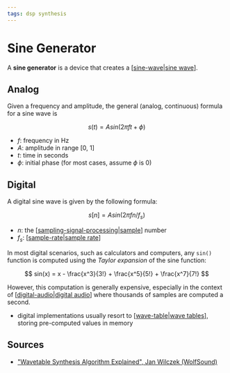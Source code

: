 ```yaml
---
tags: dsp synthesis
---
```


# Sine Generator

A **sine generator** is a device that creates a [[sine-wave|sine wave]].

## Analog

Given a frequency and amplitude, the general (analog, continuous) formula for a sine wave is

$$
s(t) = A sin (2 \pi ft + \phi)
$$

- $f$: frequency in Hz
- $A$: amplitude in range [0, 1]
- $t$: time in seconds
- $\phi$: initial phase (for most cases, assume $\phi$ is 0)

## Digital

A digital sine wave is given by the following formula:

$$
s[n] = A sin (2 \pi f n / f_s)
$$

- $n$: the [[sampling-signal-processing|sample]] number
- $f_s$: [[sample-rate|sample rate]]

In most digital scenarios, such as calculators and computers, any `sin()` function is computed using the _Taylor expansion_ of the sine function:

$$
sin(x) = x - \frac{x^3}{3!} + \frac{x^5}{5!} + \frac{x^7}{7!}
$$

However, this computation is generally expensive, especially in the context of [[digital-audio|digital audio]] where thousands of samples are computed a second.

- digital implementations usually resort to [[wave-table|wave tables]], storing pre-computed values in memory

## Sources

- ["Wavetable Synthesis Algorithm Explained", Jan Wilczek (WolfSound)](https://www.thewolfsound.com/sound-synthesis/wavetable-synthesis-algorithm/)

[//begin]: # "Autogenerated link references for markdown compatibility"
[sine-wave|sine wave]: sine-wave "Sine wave"
[sampling-signal-processing|sample]: sampling-signal-processing "Sampling (Signal Processing)"
[sample-rate|sample rate]: sample-rate "Sample Rate"
[digital-audio|digital audio]: digital-audio "Digital Audio"
[wave-table|wave tables]: wave-table "Wave Table"
[//end]: # "Autogenerated link references"

